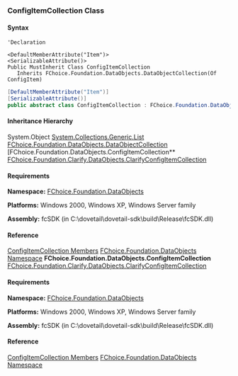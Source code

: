 ### ConfigItemCollection Class

#### Syntax

```vbnet
'Declaration

<DefaultMemberAttribute("Item")>
<SerializableAttribute()>
Public MustInherit Class ConfigItemCollection
   Inherits FChoice.Foundation.DataObjects.DataObjectCollection(Of ConfigItem)
```

```csharp
[DefaultMemberAttribute("Item")]
[SerializableAttribute()]
public abstract class ConfigItemCollection : FChoice.Foundation.DataObjects.DataObjectCollection<ConfigItem>
```

#### Inheritance Hierarchy

System.Object
[System.Collections.Generic.List<T>](#)
[FChoice.Foundation.DataObjects.DataObjectCollection<T>](fcSDK~FChoice.Foundation.DataObjects.DataObjectCollection`1.md)
[FChoice.Foundation.DataObjects.ConfigItemCollection**
[FChoice.Foundation.Clarify.DataObjects.ClarifyConfigItemCollection](fcSDK~FChoice.Foundation.Clarify.DataObjects.ClarifyConfigItemCollection.md)

#### Requirements

**Namespace:** [FChoice.Foundation.DataObjects](fcSDK~FChoice.Foundation.DataObjects_namespace.md)

**Platforms:** Windows 2000, Windows XP, Windows Server family

**Assembly:** fcSDK (in C:\\dovetail\\dovetail-sdk\\build\\Release\\fcSDK.dll)

#### Reference

[ConfigItemCollection Members](fcSDK~FChoice.Foundation.DataObjects.ConfigItemCollection_members.md)
[FChoice.Foundation.DataObjects Namespace](fcSDK~FChoice.Foundation.DataObjects_namespace.md)
**FChoice.Foundation.DataObjects.ConfigItemCollection**
[FChoice.Foundation.Clarify.DataObjects.ClarifyConfigItemCollection](fcSDK~FChoice.Foundation.Clarify.DataObjects.ClarifyConfigItemCollection.md)

#### Requirements

**Namespace:** [FChoice.Foundation.DataObjects](fcSDK~FChoice.Foundation.DataObjects_namespace.md)

**Platforms:** Windows 2000, Windows XP, Windows Server family

**Assembly:** fcSDK (in C:\\dovetail\\dovetail-sdk\\build\\Release\\fcSDK.dll)

#### Reference

[ConfigItemCollection Members](fcSDK~FChoice.Foundation.DataObjects.ConfigItemCollection_members.md)
[FChoice.Foundation.DataObjects Namespace](fcSDK~FChoice.Foundation.DataObjects_namespace.md)
